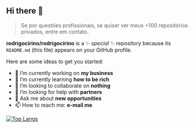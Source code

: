 ## Hi there 👋

> Se por questões profissionais, se quiser ver meus +100 repositórios privados, entre em contato.

**rodrigocirino/rodrigocirino** is a ✨ _special_ ✨ repository because its `README.md` (this file) appears on your GitHub profile.

Here are some ideas to get you started:

- 🔭 I’m currently working on **my business**
- 🌱 I’m currently learning **how to be rich**
- 👯 I’m looking to collaborate on **nothing**
- 🤔 I’m looking for help with **partners**
- 💬 Ask me about **new opportunities**
- 📫 How to reach me: **e-mail me**

[![Top Langs](https://github-readme-stats.vercel.app/api/top-langs/?username=rodrigocirino&layout=compact)](https://github.com/rodrigocirino/github-readme-stats)

<!--
[![willianrod's wakatime stats](https://github-readme-stats.vercel.app/api/wakatime?username=willianrod)](https://github.com/anuraghazra/github-readme-stats)
!-->
